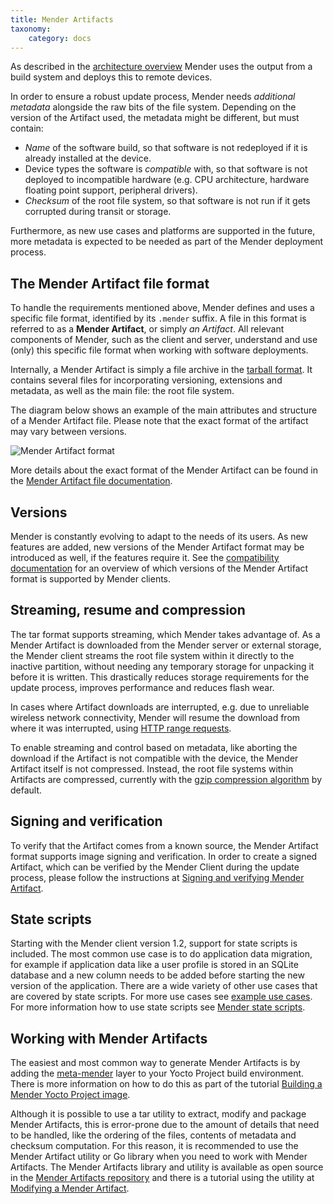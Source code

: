 ```yaml
---
title: Mender Artifacts
taxonomy:
    category: docs
---
```


As described in the [architecture overview](../overview) Mender uses the output
from a build system and deploys this to remote devices.

In order to ensure a robust update process, Mender needs *additional metadata*
alongside the raw bits of the file system. Depending on the version of the Artifact used, 
the metadata might be different, but must contain:

* *Name* of the software build, so that software is not redeployed if it is already installed at the device.
* Device types the software is *compatible* with, so that software is not deployed to incompatible hardware (e.g. CPU architecture, hardware floating point support, peripheral drivers).
* *Checksum* of the root file system, so that software is not run if it gets corrupted during transit or storage.

Furthermore, as new use cases and platforms are supported in the future,
more metadata is expected to be needed as part of the Mender deployment process.


## The Mender Artifact file format

To handle the requirements mentioned above, Mender defines and uses a
specific file format, identified by its `.mender` suffix. A file in this format
is referred to as a **Mender Artifact**, or simply *an Artifact*.
All relevant components of Mender, such as the client and server, understand
and use (only) this specific file format when working with software deployments.

Internally, a Mender Artifact is simply a file archive in the [tarball format](https://en.wikipedia.org/wiki/Tar_(computing)?target=_blank).
It contains several files for incorporating versioning, extensions and metadata,
as well as the main file: the root file system.

The diagram below shows an example of the main attributes and structure of a
Mender Artifact file. Please note that the exact format of the artifact may vary between versions.

![Mender Artifact format](mender-artifact-format.png)

<!--AUTOVERSION: "mender-artifact/blob/%"/mender-artifact-->
More details about the exact format of the Mender Artifact can be found in the
[Mender Artifact file documentation](https://github.com/mendersoftware/mender-artifact/blob/3.4.1/Documentation?target=_blank).


## Versions

Mender is constantly evolving to adapt to the needs of its users. As new features are added, new versions of the 
Mender Artifact format may be introduced as well, if the features require it.
See the [compatibility documentation](../compatibility) for an overview of which versions of the Mender Artifact format is supported by Mender clients.


## Streaming, resume and compression

The tar format supports streaming, which Mender takes advantage of. As a Mender
Artifact is downloaded from the Mender server or external storage, the Mender
client streams the root file system within it directly to the inactive partition,
without needing any temporary storage for unpacking it before it is written.
This drastically reduces storage requirements for the update process,
improves performance and reduces flash wear.

In cases where Artifact downloads are interrupted, e.g. due to unreliable wireless
network connectivity, Mender will resume the download from where it was
interrupted, using [HTTP range requests](https://tools.ietf.org/html/rfc7233?target=_blank).

To enable streaming and control based on metadata, like aborting the download
if the Artifact is not compatible with the device, the Mender Artifact itself
is not compressed. Instead, the root file systems within Artifacts are
compressed, currently with the [gzip compression algorithm](https://en.wikipedia.org/wiki/gzip?target=_blank)
by default.


## Signing and verification

To verify that the Artifact comes from a known source, the Mender Artifact format supports 
image signing and verification. In order to create a signed Artifact, which can be verified by the Mender Client
during the update process, please follow the instructions at [Signing and verifying Mender Artifact](../../artifacts/signing-and-verification).

## State scripts

Starting with the Mender client version 1.2, support for state scripts is included. The most common use case is to do application data migration, 
for example if application data like a user profile is stored in an SQLite database and a new column needs to be added before starting the new version of the application.
There are a wide variety of other use cases that are covered by state scripts. For more use cases see [example use cases](../../artifacts/state-scripts#example-use-cases).
For more information how to use state scripts see [Mender state scripts](../../artifacts/state-scripts).


## Working with Mender Artifacts

The easiest and most common way to generate Mender Artifacts is by
adding the [meta-mender](https://github.com/mendersoftware/meta-mender?target=_blank)
layer to your Yocto Project build environment. There is more information
on how to do this as part of the tutorial [Building a Mender Yocto Project image](../../artifacts/yocto-project/building).

Although it is possible to use a tar utility to extract, modify and package
Mender Artifacts, this is error-prone due to the amount of details
that need to be handled, like the ordering of the files, contents of
metadata and checksum computation.
For this reason, it is recommended to use the Mender Artifact utility or Go library
when you need to work with Mender Artifacts. The Mender Artifacts library and utility
is available as open source in the [Mender Artifacts repository](https://github.com/mendersoftware/mender-artifact?target=_blank)
and there is a tutorial using the utility at [Modifying a Mender Artifact](../../artifacts/modifying-a-mender-artifact).
